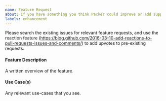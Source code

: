 ```yaml
---
name: Feature Request
about: If you have something you think Packer could improve or add support for.
labels: enhancement
---
```


Please search the existing issues for relevant feature requests, and use the
reaction feature
(https://blog.github.com/2016-03-10-add-reactions-to-pull-requests-issues-and-comments/)
to add upvotes to pre-existing requests.

#### Feature Description

A written overview of the feature.

#### Use Case(s)

Any relevant use-cases that you see.
